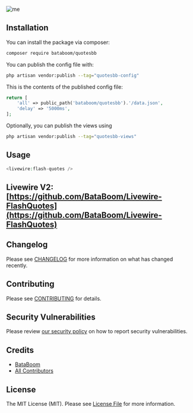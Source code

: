![me](https://i.imgur.com/KkglGNg.gif)

## Installation

You can install the package via composer:

```bash
composer require bataboom/quotesbb
```

You can publish the config file with:

```bash
php artisan vendor:publish --tag="quotesbb-config"
```

This is the contents of the published config file:

```php
return [
    'all' => public_path('bataboom/quotesbb').'/data.json',
    'delay' => '5000ms',
];
```

Optionally, you can publish the views using

```bash
php artisan vendor:publish --tag="quotesbb-views"
```

## Usage

```php
<livewire:flash-quotes />
```

## Livewire V2: [https://github.com/BataBoom/Livewire-FlashQuotes](https://github.com/BataBoom/Livewire-FlashQuotes)

## Changelog

Please see [CHANGELOG](CHANGELOG.md) for more information on what has changed recently.

## Contributing

Please see [CONTRIBUTING](CONTRIBUTING.md) for details.

## Security Vulnerabilities

Please review [our security policy](../../security/policy) on how to report security vulnerabilities.

## Credits

- [BataBoom](https://github.com/BataBoom)
- [All Contributors](../../contributors)

## License

The MIT License (MIT). Please see [License File](LICENSE.md) for more information.
